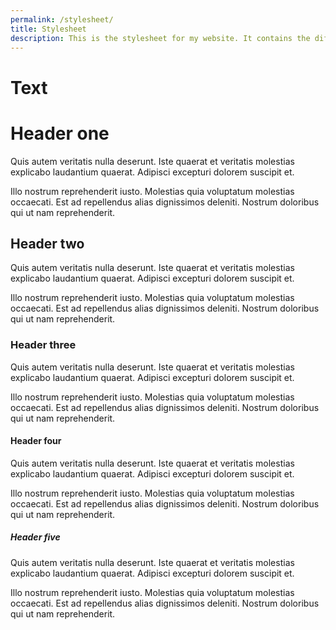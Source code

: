 ```yaml
---
permalink: /stylesheet/
title: Stylesheet
description: This is the stylesheet for my website. It contains the different styles for html elements and components that I use throughout the site. It helps keep my design/code consistent as my project grows older.
---
```


# Text

# Header one

Quis autem veritatis nulla deserunt. Iste quaerat et veritatis molestias explicabo laudantium quaerat. Adipisci excepturi dolorem suscipit et.

Illo nostrum reprehenderit iusto. Molestias quia voluptatum molestias occaecati. Est ad repellendus alias dignissimos deleniti. Nostrum doloribus qui ut nam reprehenderit.

## Header two

Quis autem veritatis nulla deserunt. Iste quaerat et veritatis molestias explicabo laudantium quaerat. Adipisci excepturi dolorem suscipit et.

Illo nostrum reprehenderit iusto. Molestias quia voluptatum molestias occaecati. Est ad repellendus alias dignissimos deleniti. Nostrum doloribus qui ut nam reprehenderit.

### Header three

Quis autem veritatis nulla deserunt. Iste quaerat et veritatis molestias explicabo laudantium quaerat. Adipisci excepturi dolorem suscipit et.

Illo nostrum reprehenderit iusto. Molestias quia voluptatum molestias occaecati. Est ad repellendus alias dignissimos deleniti. Nostrum doloribus qui ut nam reprehenderit.

#### Header four

Quis autem veritatis nulla deserunt. Iste quaerat et veritatis molestias explicabo laudantium quaerat. Adipisci excepturi dolorem suscipit et.

Illo nostrum reprehenderit iusto. Molestias quia voluptatum molestias occaecati. Est ad repellendus alias dignissimos deleniti. Nostrum doloribus qui ut nam reprehenderit.

##### Header five

Quis autem veritatis nulla deserunt. Iste quaerat et veritatis molestias explicabo laudantium quaerat. Adipisci excepturi dolorem suscipit et.

Illo nostrum reprehenderit iusto. Molestias quia voluptatum molestias occaecati. Est ad repellendus alias dignissimos deleniti. Nostrum doloribus qui ut nam reprehenderit.